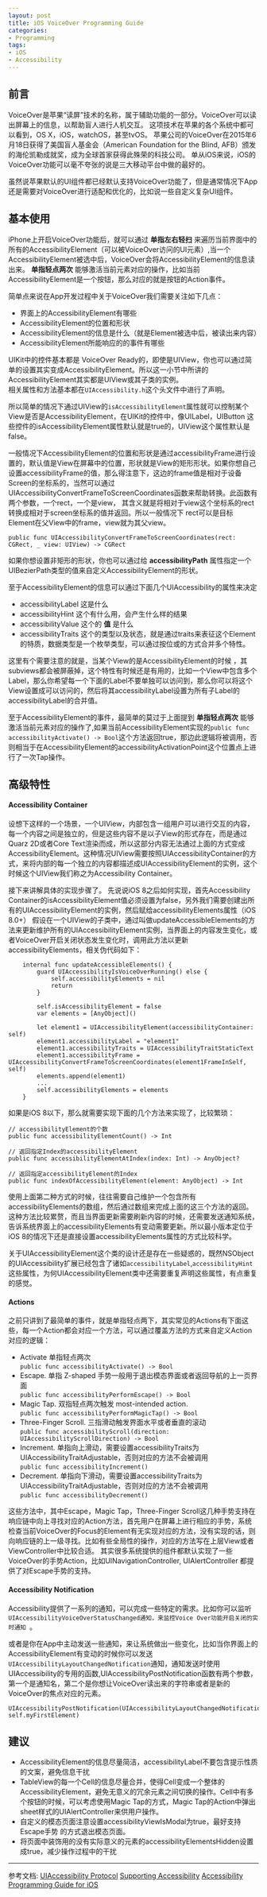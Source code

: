 ```yaml
---
layout: post
title: iOS VoiceOver Programming Guide
categories:
- Programming
tags:
- iOS
- Accessibility
---
```


## 前言

VoiceOver是苹果“读屏”技术的名称，属于辅助功能的一部分。VoiceOver可以读出屏幕上的信息，以帮助盲人进行人机交互。
这项技术在苹果的各个系统中都可以看到，OS X，iOS，watchOS，甚至tvOS。
苹果公司的VoiceOver在2015年6月18日获得了美国盲人基金会（American Foundation for the Blind, AFB）颁发的海伦凯勒成就奖，成为全球首家获得此殊荣的科技公司。
单从iOS来说，iOS的VoiceOver功能可以毫不夸张的说是三大移动平台中做的最好的。

虽然说苹果默认的UI组件都已经默认支持VoiceOver功能了，但是通常情况下App还是需要对VoiceOver进行适配和优化的，比如说一些自定义复杂UI组件。

## 基本使用
iPhone上开启VoiceOver功能后，就可以通过 **单指左右轻扫** 来遍历当前界面中的所有的AccessibilityElement（可以被VoiceOver访问的UI元素）,当一个AccessibilityElement被选中后，VoiceOver会将AccessibilityElement的信息读出来。 **单指轻点两次** 能够激活当前元素对应的操作，比如当前AccessibilityElement是一个按钮，那么对应的就是按钮的Action事件。

简单点来说在App开发过程中关于VoiceOver我们需要关注如下几点：

- 界面上的AccessibilityElement有哪些
- AccessibilityElement的位置和形状
- AccessibilityElement的信息是什么（就是Element被选中后，被读出来内容）
- AccessibilityElement所能响应的的事件有哪些

UIKit中的控件基本都是 VoiceOver Ready的，即使是UIView，你也可以通过简单的设置其实变成AccessibilityElement。所以这一小节中所讲的AccessibilityElement其实都是UIView或其子类的实例。   
相关属性和方法基本都在`UIAccessibility.h`这个头文件中进行了声明。

所以简单的情况下通过UIView的`isAccessibilityElement`属性就可以控制某个View是否是AccessibilityElement，在UIKit的控件中，像UILabel，UIButton 这些控件的isAccessibilityElement属性默认就是true的，UIView这个属性默认是false。

一般情况下AccessibilityElement的位置和形状是通过accessibilityFrame进行设置的，默认值是View在屏幕中的位置，形状就是View的矩形形状。如果你想自己设置accessibilityFrame的值，那么得注意下，这边的frame值是相对于设备Screen的坐标系的，当然可以通过UIAccessibilityConvertFrameToScreenCoordinates函数来帮助转换。此函数有两个参数，一个rect，一个是view， 其含义就是将相对于view这个坐标系的rect转换成相对于screen坐标系的值并返回。所以一般情况下 rect可以是目标Element在父View中的frame，view就为其父view。

```
public func UIAccessibilityConvertFrameToScreenCoordinates(rect: CGRect, _ view: UIView) -> CGRect
```

如果你想设置非矩形的形状，你也可以通过给 **accessibilityPath** 属性指定一个UIBezierPath类型的值来自定义AccessibilityElement的形状。


至于AccessibilityElement的信息可以通过下面几个UIAccessibility的属性来决定

- accessibilityLabel  这是什么
- accessibilityHint 这个有什么用，会产生什么样的结果
- accessibilityValue 这个的 **值** 是什么
- accessibilityTraits 这个的类型以及状态，就是通过traits来表征这个Element的特质，数据类型是一个枚举类型，可以通过按位或的方式合并多个特性。

这里有个需要注意的就是，当某个View的是AccessibilityElement的时候 ，其subviews都会被屏蔽掉，这个特性有时候还是有用的，比如一个View中包含多个Label，那么你希望每一个下面的Label不要单独可以访问到，那么你可以将这个View设置成可以访问的，然后将其accessibilityLabel设置为所有子Label的accessibilityLabel的合并值。

至于AccessibilityElement的事件，最简单的莫过于上面提到 **单指轻点两次** 能够激活当前元素对应的操作了,如果当前AccessibilityElement实现的`public func accessibilityActivate() -> Bool`这个方法返回true，那边此逻辑将被调用，否则相当于在AccessibilityElement的accessibilityActivationPoint这个位置点上进行了一次Tap操作。

## 高级特性
#### Accessibility Container
设想下这样的一个场景，一个UIView，内部包含一组用户可以进行交互的内容，每一个内容之间是独立的，但是这些内容不是以子View的形式存在，而是通过Quarz 2D或者Core Text渲染而成，所以这部分内容无法通过上面的方式变成AccessibilityElement。这种情况UIView需要按照UIAccessibilityContainer的方式，来将内部的每一个独立的内容都描述成UIAccessibilityElement的实例，这个时候这个UIView我们称之为Accessibility Container。

接下来讲解具体的实现步骤了。
先说说iOS 8之后如何实现，首先Accessibility Container的isAccessibilityElement值必须设置为false，另外我们需要创建出所有的UIAccessibilityElement的实例，然后赋给accessibilityElements属性（iOS 8.0+）
假设在一个UIView的子类中，通过叫做updateAccessibleElements的方法来更新维护所有的UIAccessibilityElement实例，当界面上的内容发生变化，或者VoiceOver开启关闭状态发生变化时，调用此方法以更新accessibilityElements，相关伪代码如下：

```
    internal func updateAccessibleElements() {
        guard UIAccessibilityIsVoiceOverRunning() else {
            self.accessibilityElements = nil
            return
        }
        
        self.isAccessibilityElement = false
        var elements = [AnyObject]()

        let element1 = UIAccessibilityElement(accessibilityContainer: self)
        element1.accessibilityLabel = "element1"
        element1.accessibilityTraits = UIAccessibilityTraitStaticText
        element1.accessibilityFrame = UIAccessibilityConvertFrameToScreenCoordinates(element1FrameInSelf, self)
        elements.append(element1)
        ...
        self.accessibilityElements = elements
    }

```

如果是iOS 8以下，那么就需要实现下面的几个方法来实现了，比较繁琐：

```
// accessibilityElement的个数
public func accessibilityElementCount() -> Int

// 返回指定Index的accessibilityElement
public func accessibilityElementAtIndex(index: Int) -> AnyObject?

// 返回指定accessibilityElement的Index
public func indexOfAccessibilityElement(element: AnyObject) -> Int
```

使用上面第二种方式的时候，往往需要自己维护一个包含所有accessibilityElements的数组，然后通过数组来完成上面的这三个方法的返回。这种方法比较累赘，而且当界面更新需要刷新内容的时候，还需要发送通知系统，告诉系统界面上的accessibilityElements有变动需要更新。所以最小版本定位于iOS 8的情况下还是直接设置accessibilityElements属性的方式比较科学。

关于UIAccessibilityElement这个类的设计还是存在一些疑惑的，既然NSObject的UIAccessibility扩展已经包含了诸如`accessibilityLabel`,`accessibilityHint`这些属性，为何UIAccessibilityElement类中还需要重复声明这些属性，有点重复的感觉。

#### Actions 
之前只讲到了最简单的事件，就是单指轻点两下，其实常见的Actions有下面这些，每一个Action都会对应一个方法，可以通过覆盖方法的方式来自定义Action对应的逻辑：

- Activate 单指轻点两次    
   `public func accessibilityActivate() -> Bool`
- Escape. 单指 Z-shaped 手势一般用于退出模态界面或者返回导航的上一页界面    
  `public func accessibilityPerformEscape() -> Bool`
- Magic Tap. 双指轻点两次触发 most-intended action.      
   `public func accessibilityPerformMagicTap() -> Bool`
- Three-Finger Scroll. 三指滑动触发界面水平或者垂直的滚动    
   `public func accessibilityScroll(direction: UIAccessibilityScrollDirection) -> Bool`
- Increment. 单指向上滑动，需要设置accessibilityTraits为UIAccessibilityTraitAdjustable，否则对应的方法不会被调用    
   `public func accessibilityIncrement()`
- Decrement. 单指向下滑动，需要设置accessibilityTraits为UIAccessibilityTraitAdjustable，否则对应的方法不会被调用   
   `public func accessibilityDecrement()`


这些方法中，其中Escape，Magic Tap，Three-Finger Scroll这几种手势支持在响应链中向上寻找对应的Action方法，首先用户在屏幕上进行相应的手势，系统检查当前VoiceOver的Focus的Element有无实现对应的方法，没有实现的话，则向响应链的上一级寻找。比如有些全局性的操作，对应的方法写在上层View或者ViewController中比较合适。
其实很多系统提供的组件都默认实现了一些VoiceOver的手势Action，比如UINavigationController, UIAlertController 都提供了对Escape手势的支持。

#### Accessibility Notification
Accessibility提供了一系列的通知，可以完成一些特定的需求。比如你可以监听`UIAccessibilityVoiceOverStatusChanged通知，来监控Voice Over功能开启关闭的实时通知 `。

或者是你在App中主动发送一些通知，来让系统做出一些变化，比如当你界面上的AccessibilityElement有变动的时候你可以发送`UIAccessibilityLayoutChangedNotification`通知，通知发送时使用UIAccessibility的专用的函数,UIAccessibilityPostNotification函数有两个参数，第一个是通知名，第二个是你想让VoiceOver读出来的字符串或者是新的VoiceOver的焦点对应的元素。   

```
UIAccessibilityPostNotification(UIAccessibilityLayoutChangedNotification, self.myFirstElement)
```                             

## 建议

- AccessibilityElement的信息尽量简洁，accessibilityLabel不要包含提示性质的文案，避免信息干扰
- TableView的每一个Cell的信息尽量合并，使得Cell变成一个整体的AccessibilityElement，避免无意义的冗余元素之间切换的操作。Cell中有多个按钮的时候，可以考虑使用Magic Tap的方式，Magic Tap的Action中弹出sheet样式的UIAlertController来供用户操作。
- 自定义的模态页面注意设置accessibilityViewIsModal为true，最好支持Escape手势
的方式退出模态页面。
- 将页面中装饰用的没有实际意义的元素的accessibilityElementsHidden设置成true，减少操作过程中的干扰


-----

参考文档:
[UIAccessibility Protocol](https://developer.apple.com/library/prerelease/ios/documentation/UIKit/Reference/UIAccessibility_Protocol/index.html)
[Supporting Accessibility](https://developer.apple.com/library/prerelease/ios/featuredarticles/ViewControllerPGforiPhoneOS/SupportingAccessibility.html)
[Accessibility Programming Guide for iOS](https://developer.apple.com/library/ios/documentation/UserExperience/Conceptual/iPhoneAccessibility/Accessibility_on_iPhone/Accessibility_on_iPhone.html)
